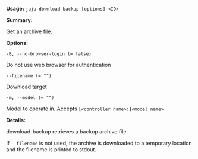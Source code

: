 **Usage:** `juju download-backup [options] <ID>`

**Summary:**

Get an archive file.

**Options:**

`-B, --no-browser-login (= false)`

Do not use web browser for authentication

`--filename (= "")`

Download target

`-m, --model (= "")`

Model to operate in. Accepts `[<controller name>:]<model name>`

**Details:**

download-backup retrieves a backup archive file.

If `--filename` is not used, the archive is downloaded to a temporary location and the filename is printed to stdout.
